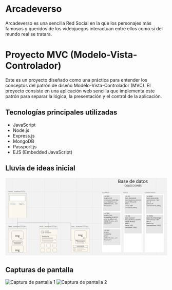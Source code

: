# Arcadeverso

Arcadeverso es una sencilla Red Social en la que los personajes más famosos y queridos de los videojuegos interactuan entre ellos como si del mundo real se tratara.

# Proyecto MVC (Modelo-Vista-Controlador)
Este es un proyecto diseñado como una práctica para entender los conceptos del patrón de diseño Modelo-Vista-Controlador (MVC). El proyecto consiste en una aplicación web sencilla que implementa este patrón para separar la lógica, la presentación y el control de la aplicación.

## Tecnologías principales utilizadas

- JavaScript
- Node.js
- Express.js
- MongoDB
- Passport.js
- EJS (Embedded JavaScript)

## Lluvia de ideas inicial

![Whiteboard](public/imgs/brainstorm.png)

## Capturas de pantalla

![Captura de pantalla 1](screenshot1.png)
![Captura de pantalla 2](screenshot2.png)
